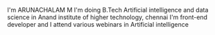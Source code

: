 I'm ARUNACHALAM M I'm doing B.Tech Artificial intelligence and data science in Anand institute of higher technology, chennai I'm front-end developer and I attend various webinars in Artificial intelligence
